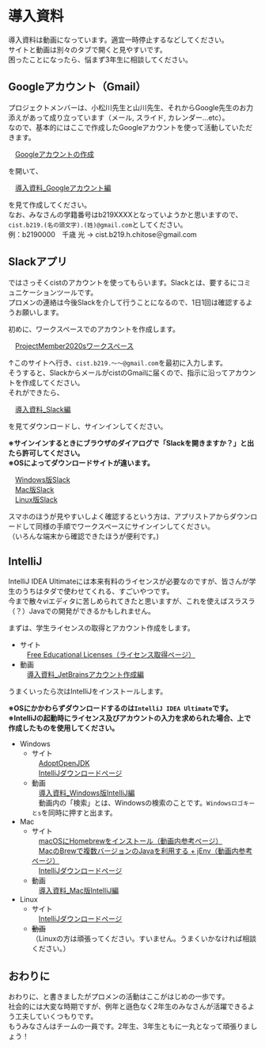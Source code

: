 # 導入資料

導入資料は動画になっています。適宜一時停止するなどしてください。  
サイトと動画は別々のタブで開くと見やすいです。  
困ったことになったら、悩まず3年生に相談してください。

## Googleアカウント（Gmail）

プロジェクトメンバーは、小松川先生と山川先生、それからGoogle先生のお力添えがあって成り立っています（メール, スライド, カレンダー...etc）。  
なので、基本的にはここで作成したGoogleアカウントを使って活動していただきます。  
  
　[Googleアカウントの作成](https://accounts.google.com/signup/v2/webcreateaccount?continue=https%3A%2F%2Faccounts.google.com%2FManageAccount%3Fnc%3D1&hl=ja&flowName=GlifWebSignIn&flowEntry=SignUp)  
   
を開いて、  
  
　[導入資料_Googleアカウント編](https://drive.google.com/open?id=1pKo328kpon53A9M_YihJSf0K8tZFuJQ_)  
   
を見て作成してください。  
なお、みなさんの学籍番号はb219XXXXとなっていようかと思いますので、`cist.b219.(名の頭文字).(姓)@gmail.com`としてください。  
例：b2190000　千歳 光 -> cist.b219.h.chitose＠gmail.com

## Slackアプリ

ではさっそくcistのアカウントを使ってもらいます。Slackとは、要するにコミュニケーションツールです。  
プロメンの連絡は今後Slackを介して行うことになるので、1日1回は確認するようお願いします。  
  
初めに、ワークスペースでのアカウントを作成します。  

　[ProjectMember2020sワークスペース](https://join.slack.com/t/projectmember2020s/shared_invite/zt-e1mlfzev-6Ea45dRYah~bXyluzsOsNw)  
   
↑このサイトへ行き、`cist.b219.～～@gmail.com`を最初に入力します。  
そうすると、SlackからメールがcistのGmailに届くので、指示に沿ってアカウントを作成してください。  
それができたら、  
  
　[導入資料_Slack編](https://drive.google.com/open?id=1oqc7qOWMifGrBSvdUrj26PTnVu5euScg)
  
を見てダウンロードし、サインインしてください。  
  
**※サインインするときにブラウザのダイアログで「Slackを開きますか？」と出たら許可してください。**  
**※OSによってダウンロードサイトが違います。**  
  
　[Windows版Slack](https://slack.com/intl/ja-jp/downloads/windows)  
　[Mac版Slack](https://apps.apple.com/app/slack/id803453959)  
　[Linux版Slack](https://slack.com/intl/ja-jp/downloads/linux)  
  
スマホのほうが見やすいしよく確認するという方は、アプリストアからダウンロードして同様の手順でワークスペースにサインインしてください。  
（いろんな端末から確認できたほうが便利です。)

## IntelliJ

IntelliJ IDEA Ultimateには本来有料のライセンスが必要なのですが、皆さんが学生のうちはタダで使わせてくれる、すごいやつです。  
今まで散々viエディタに苦しめられてきたと思いますが、これを使えばスラスラ（？）Javaでの開発ができるかもしれません。  
  
まずは、学生ライセンスの取得とアカウント作成をします。  
  
* サイト  
　[Free Educational Licenses（ライセンス取得ページ）](https://www.jetbrains.com/student/)  
* 動画  
　[導入資料_JetBrainsアカウント作成編](https://drive.google.com/open?id=12modHUZQc4RGHCAPmLj-Bn7-9FcbWFMe)  
  
うまくいったら次はIntelliJをインストールします。  
  
**※OSにかかわらずダウンロードするのは`IntelliJ IDEA Ultimate`です。**  
**※IntelliJの起動時にライセンス及びアカウントの入力を求められた場合、上で作成したものを使用してください。**
  
* Windows  
  * サイト  
　[AdoptOpenJDK](https://adoptopenjdk.net/?variant=openjdk11&jvmVariant=hotspot)  
　[IntelliJダウンロードページ](https://www.jetbrains.com/ja-jp/idea/download/#section=windows)  
  * 動画  
　[導入資料_Windows版IntelliJ編](https://drive.google.com/open?id=1WYCsxJh5zqbBGsfj3gRwIcIAgaliXXir)  
　動画内の「検索」とは、Windowsの検索のことです。`Windowsロゴキーとs`を同時に押すと出ます。
* Mac  
  * サイト  
　[macOSにHomebrewをインストール（動画内参考ページ）](https://qiita.com/pypypyo14/items/4bf3b8bd511b6e93c9f9)  
　[MacのBrewで複数バージョンのJavaを利用する + jEnv（動画内参考ページ）](https://qiita.com/seijikohara/items/56cc4ac83ef9d686fab2)  
　[IntelliJダウンロードページ](https://www.jetbrains.com/ja-jp/idea/download/#section=mac)  
  * 動画  
　[導入資料_Mac版IntelliJ編](https://drive.google.com/open?id=1aBBhxU-oF-6NGwS_QKxxkKx7tz5wQxai)  
* Linux  
  * サイト  
　[IntelliJダウンロードページ](https://www.jetbrains.com/ja-jp/idea/download/#section=linux)  
  * ~~動画~~  
  （Linuxの方は頑張ってください。すいません。うまくいかなければ相談ください。）  
 
 ## おわりに
 
 おわりに、と書きましたがプロメンの活動はここがはじめの一歩です。  
 社会的には大変な時期ですが、例年と遜色なく2年生のみなさんが活躍できるよう工夫していくつもりです。  
 もうみなさんはチームの一員です。2年生、3年生ともに一丸となって頑張りましょう！
